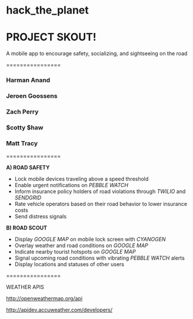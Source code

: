 # hack_the_planet

# PROJECT SKOUT!A mobile app to encourage safety, socializing, and sightseeing on the road================

### Harman Anand
### Jeroen Goossens
### Zach Perry
### $cotty $haw
### Matt Tracy

================**A) ROAD SAFETY**
   - Lock mobile devices traveling above a speed threshold
   - Enable urgent notifications on *PEBBLE WATCH*
   - Inform insurance policy holders of road violations through *TWILIO* and *SENDGRID*
   - Rate vehicle operators based on their road behavior to lower insurance costs
   - Send distress signals  

**B) ROAD SCOUT**
   - Display *GOOGLE MAP* on mobile lock screen with *CYANOGEN*
   - Overlay weather and road conditions on *GOOGLE MAP*
   - Indicate nearby tourist hotspots on *GOOGLE MAP*
   - Signal upcoming road conditions with vibrating *PEBBLE WATCH* alerts
   - Display locations and statuses of other users

================

WEATHER APIS

http://openweathermap.org/api

http://apidev.accuweather.com/developers/